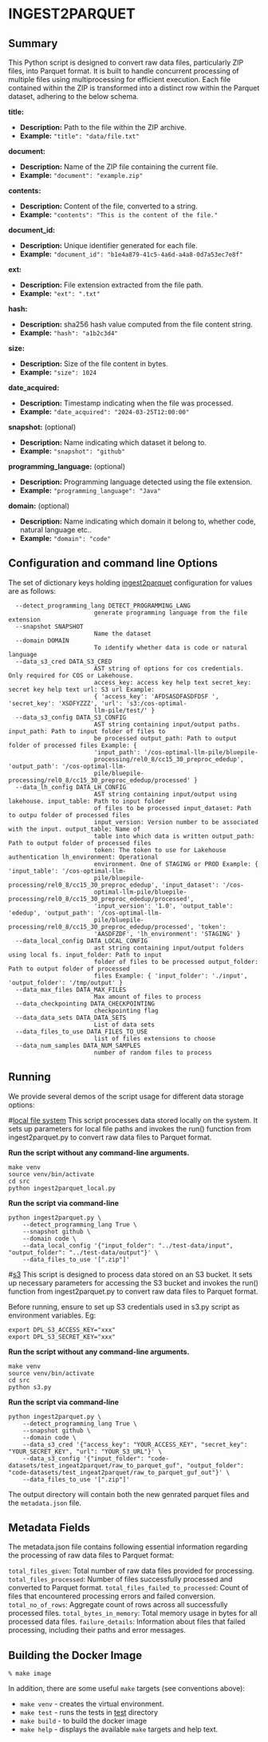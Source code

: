 # INGEST2PARQUET  

## Summary 
This Python script is designed to convert raw data files, particularly ZIP files, into Parquet format. It is built to handle concurrent processing of multiple files using multiprocessing for efficient execution.
Each file contained within the ZIP is transformed into a distinct row within the Parquet dataset, adhering to the below schema.

**title:**

- **Description:** Path to the file within the ZIP archive.
- **Example:** `"title": "data/file.txt"`

**document:**

- **Description:** Name of the ZIP file containing the current file.
- **Example:** `"document": "example.zip"`

**contents:**

- **Description:** Content of the file, converted to a string.
- **Example:** `"contents": "This is the content of the file."`

**document_id:**

- **Description:** Unique identifier generated for each file.
- **Example:** `"document_id": "b1e4a879-41c5-4a6d-a4a8-0d7a53ec7e8f"`

**ext:**

- **Description:** File extension extracted from the file path.
- **Example:** `"ext": ".txt"`

**hash:**

- **Description:** sha256 hash value computed from the file content string.
- **Example:** `"hash": "a1b2c3d4"`

**size:**

- **Description:** Size of the file content in bytes.
- **Example:** `"size": 1024`

**date_acquired:**

- **Description:** Timestamp indicating when the file was processed.
- **Example:** `"date_acquired": "2024-03-25T12:00:00"`

**snapshot:** (optional)

- **Description:** Name indicating which dataset it belong to.
- **Example:** `"snapshot": "github"`

**programming_language:** (optional)

- **Description:** Programming language detected using the file extension.
- **Example:** `"programming_language": "Java"`

**domain:** (optional)

- **Description:** Name indicating which domain it belong to, whether code, natural language etc..
- **Example:** `"domain": "code"`



## Configuration and command line Options

The set of dictionary keys holding [ingest2parquet](src/ingest2parquet.py) 
configuration for values are as follows:
```
  --detect_programming_lang DETECT_PROGRAMMING_LANG
                        generate programming language from the file extension
  --snapshot SNAPSHOT
                        Name the dataset
  --domain DOMAIN
                        To identify whether data is code or natural language
  --data_s3_cred DATA_S3_CRED
                        AST string of options for cos credentials. Only required for COS or Lakehouse.
                        access_key: access key help text secret_key: secret key help text url: S3 url Example:
                        { 'access_key': 'AFDSASDFASDFDSF ', 'secret_key': 'XSDFYZZZ', 'url': 's3:/cos-optimal-
                        llm-pile/test/' }
  --data_s3_config DATA_S3_CONFIG
                        AST string containing input/output paths. input_path: Path to input folder of files to
                        be processed output_path: Path to output folder of processed files Example: {
                        'input_path': '/cos-optimal-llm-pile/bluepile-
                        processing/rel0_8/cc15_30_preproc_ededup', 'output_path': '/cos-optimal-llm-
                        pile/bluepile-processing/rel0_8/cc15_30_preproc_ededup/processed' }
  --data_lh_config DATA_LH_CONFIG
                        AST string containing input/output using lakehouse. input_table: Path to input folder
                        of files to be processed input_dataset: Path to outpu folder of processed files
                        input_version: Version number to be associated with the input. output_table: Name of
                        table into which data is written output_path: Path to output folder of processed files
                        token: The token to use for Lakehouse authentication lh_environment: Operational
                        environment. One of STAGING or PROD Example: { 'input_table': '/cos-optimal-llm-
                        pile/bluepile-processing/rel0_8/cc15_30_preproc_ededup', 'input_dataset': '/cos-
                        optimal-llm-pile/bluepile-processing/rel0_8/cc15_30_preproc_ededup/processed',
                        'input_version': '1.0', 'output_table': 'ededup', 'output_path': '/cos-optimal-llm-
                        pile/bluepile-processing/rel0_8/cc15_30_preproc_ededup/processed', 'token':
                        'AASDFZDF', 'lh_environment': 'STAGING' }
  --data_local_config DATA_LOCAL_CONFIG
                        ast string containing input/output folders using local fs. input_folder: Path to input
                        folder of files to be processed output_folder: Path to output folder of processed
                        files Example: { 'input_folder': './input', 'output_folder': '/tmp/output' }
  --data_max_files DATA_MAX_FILES
                        Max amount of files to process
  --data_checkpointing DATA_CHECKPOINTING
                        checkpointing flag
  --data_data_sets DATA_DATA_SETS
                        List of data sets
  --data_files_to_use DATA_FILES_TO_USE
                        list of files extensions to choose
  --data_num_samples DATA_NUM_SAMPLES
                        number of random files to process
```
## Running

We provide several demos of the script usage for different data storage options: 


#[local file system](src/ingest2parquet_local.py)
This script processes data stored locally on the system. It sets up parameters for local file paths and invokes the run() function from ingest2parquet.py to convert raw data files to Parquet format.

**Run the script without any command-line arguments.**

```
make venv
source venv/bin/activate
cd src
python ingest2parquet_local.py
```

**Run the script via command-line** 

```
python ingest2parquet.py \
    --detect_programming_lang True \
    --snapshot github \
    --domain code \
    --data_local_config '{"input_folder": "../test-data/input", "output_folder": "../test-data/output"}' \
    --data_files_to_use '[".zip"]'
```



#[s3](src/s3.py) 
This script is designed to process data stored on an S3 bucket. It sets up necessary parameters for accessing the S3 bucket and invokes the run() function from ingest2parquet.py to convert raw data files to Parquet format.

Before running, ensure to set up S3 credentials used in s3.py script as environment variables. 
Eg:
```
export DPL_S3_ACCESS_KEY="xxx"
export DPL_S3_SECRET_KEY="xxx"
```

**Run the script without any command-line arguments.**

```
make venv
source venv/bin/activate
cd src
python s3.py
```

**Run the script via command-line** 

```
python ingest2parquet.py \
    --detect_programming_lang True \
    --snapshot github \
    --domain code \
    --data_s3_cred '{"access_key": "YOUR_ACCESS_KEY", "secret_key": "YOUR_SECRET_KEY", "url": "YOUR_S3_URL"}' \
    --data_s3_config '{"input_folder": "code-datasets/test_ingeat2parquet/raw_to_parquet_guf", "output_folder": "code-datasets/test_ingeat2parquet/raw_to_parquet_guf_out"}' \
    --data_files_to_use '[".zip"]'
```

The output directory will contain both the new
genrated parquet files  and the `metadata.json` file.

## Metadata Fields

The metadata.json file contains following essential information regarding the processing of raw data files to Parquet format:

`total_files_given`: Total number of raw data files provided for processing.
`total_files_processed`: Number of files successfully processed and converted to Parquet format.
`total_files_failed_to_processed`: Count of files that encountered processing errors and failed conversion.
`total_no_of_rows`: Aggregate count of rows across all successfully processed files.
`total_bytes_in_memory`: Total memory usage in bytes for all processed data files.
`failure_details`: Information about files that failed processing, including their paths and error messages.

## Building the Docker Image
```
% make image 
```

In addition, there are some useful `make` targets (see conventions above):
* `make venv` - creates the virtual environment.
* `make test` - runs the tests in [test](test) directory
* `make build` - to build the docker image
* `make help` - displays the available `make` targets and help text.





